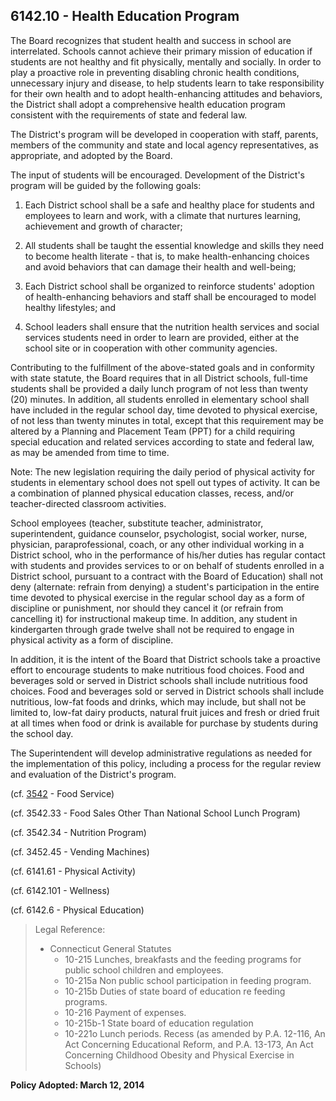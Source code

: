 ## 6142.10 - Health Education Program

The Board recognizes that student health and success in school are interrelated. Schools cannot achieve their primary mission of education if students are not healthy and fit physically, mentally and socially. In order to play a proactive role in preventing disabling chronic health conditions, unnecessary injury and disease, to help students learn to take responsibility for their own health and to adopt health-enhancing attitudes and behaviors, the District shall adopt a comprehensive health education program consistent with the requirements of state and federal law.

The District's program will be developed in cooperation with staff, parents, members of the community and state and local agency representatives, as appropriate, and adopted by the Board.

The input of students will be encouraged. Development of the District's program will be guided by the following goals:

1. Each District school shall be a safe and healthy place for students and employees to learn and work, with a climate that nurtures learning, achievement and growth of character;

2. All students shall be taught the essential knowledge and skills they need to become health literate - that is, to make health-enhancing choices and avoid behaviors that can damage their health and well-being;

3. Each District school shall be organized to reinforce students' adoption of health-enhancing behaviors and staff shall be encouraged to model healthy lifestyles; and

4. School leaders shall ensure that the nutrition health services and social services students need in order to learn are provided, either at the school site or in cooperation with other community agencies.


Contributing to the fulfillment of the above-stated goals and in conformity with state statute, the Board requires that in all District schools, full-time students shall be provided a daily lunch program of not less than twenty \(20\) minutes. In addition, all students enrolled in elementary school shall have included in the regular school day, time devoted to physical exercise, of not less than twenty minutes in total, except that this requirement may be altered by a Planning and Placement Team \(PPT\) for a child requiring special education and related services according to state and federal law, as may be amended from time to time.

Note:  The new legislation requiring the daily period of physical activity for students in elementary school does not spell out types of activity. It can be a combination of planned physical education classes, recess, and\/or teacher-directed classroom activities.

School employees \(teacher, substitute teacher, administrator, superintendent, guidance counselor, psychologist, social worker, nurse, physician, paraprofessional, coach, or any other individual working in a District school, who in the performance of his\/her duties has regular contact with students and provides services to or on behalf of students enrolled in a District school, pursuant to a contract with the Board of Education\) shall not deny \(alternate: refrain from denying\) a student's participation in the entire time devoted to physical exercise in the regular school day as a form of discipline or punishment, nor should they cancel it \(or refrain from cancelling it\) for instructional makeup time. In addition, any student in kindergarten through grade twelve shall not be required to engage in physical activity as a form of discipline.

In addition, it is the intent of the Board that District schools take a proactive effort to encourage students to make nutritious food choices.  Food and beverages sold or served in District schools shall include nutritious food choices.  Food and beverages sold or served in District schools shall include nutritious, low-fat foods and drinks, which may include, but shall not be limited to, low-fat dairy products, natural fruit juices and fresh or dried fruit at all times when food or drink is available for purchase by students during the school day.

The Superintendent will develop administrative regulations as needed for the implementation of this policy, including a process for the regular review and evaluation of the District's program.

\(cf. [3542](/policies/3000/3542.md) - Food Service\)

\(cf. 3542.33 - Food Sales Other Than National School Lunch Program\)

\(cf. 3542.34 - Nutrition Program\)

\(cf. 3452.45 - Vending Machines\)

\(cf. 6141.61 - Physical Activity\)

\(cf. 6142.101 - Wellness\)

\(cf. 6142.6 - Physical Education\)

> Legal Reference:
> 
> * Connecticut General Statutes
>   * 10-215 Lunches, breakfasts and the feeding programs for public school children and employees.
>   * 10-215a Non public school participation in feeding program.
>   * 10-215b Duties of state board of education re feeding programs.
>   * 10-216 Payment of expenses.
>   * 10-215b-1 State board of education regulation
>   * 10-221o Lunch periods. Recess \(as amended by P.A. 12-116, An Act Concerning Educational Reform, and P.A. 13-173, An Act Concerning Childhood Obesity and Physical Exercise in Schools\)

**Policy Adopted: March 12, 2014**

